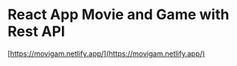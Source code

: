 # React App Movie and Game with Rest API

[https://movigam.netlify.app/](https://movigam.netlify.app/)